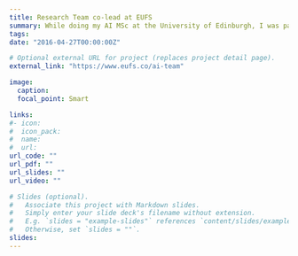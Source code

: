 ```yaml
---
title: Research Team co-lead at EUFS
summary: While doing my AI MSc at the University of Edinburgh, I was part of the autonomous driving team at Edinburgh University Forumula Student , where I co-led the research team. We implemented a deep ConvNet to drive the car autonomously in ROS simulation using supervised learning.
tags:
date: "2016-04-27T00:00:00Z"

# Optional external URL for project (replaces project detail page).
external_link: "https://www.eufs.co/ai-team"

image:
  caption:
  focal_point: Smart

links:
#- icon:
#  icon_pack:
#  name:
#  url:
url_code: ""
url_pdf: ""
url_slides: ""
url_video: ""

# Slides (optional).
#   Associate this project with Markdown slides.
#   Simply enter your slide deck's filename without extension.
#   E.g. `slides = "example-slides"` references `content/slides/example-slides.md`.
#   Otherwise, set `slides = ""`.
slides:
---
```

